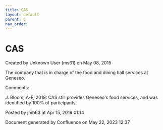 ```yaml
---
title: CAS
layout: default
parent: C
nav_order:
---
```


# CAS

Created by  Unknown User (ms61) on May 08, 2015

The company that is in charge of the food and dining hall services at Geneseo.

Comments:

J. Bloom, A-F, 2019: CAS still provides Geneseo's food services, and was identified by 100% of participants. 

Posted by jmb63 at Apr 15, 2019 01:14

Document generated by Confluence on May 22, 2023 12:37


